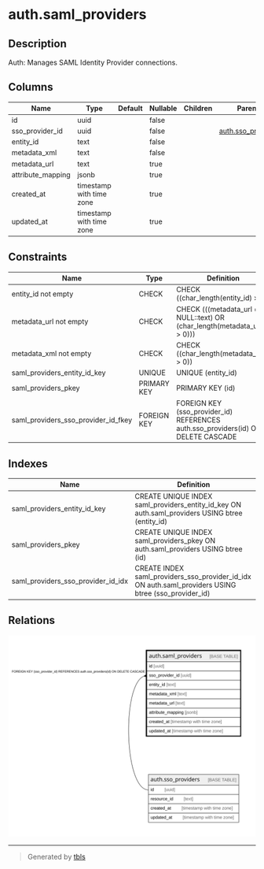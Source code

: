 # auth.saml_providers

## Description

Auth: Manages SAML Identity Provider connections.

## Columns

| Name | Type | Default | Nullable | Children | Parents | Comment |
| ---- | ---- | ------- | -------- | -------- | ------- | ------- |
| id | uuid |  | false |  |  |  |
| sso_provider_id | uuid |  | false |  | [auth.sso_providers](auth.sso_providers.md) |  |
| entity_id | text |  | false |  |  |  |
| metadata_xml | text |  | false |  |  |  |
| metadata_url | text |  | true |  |  |  |
| attribute_mapping | jsonb |  | true |  |  |  |
| created_at | timestamp with time zone |  | true |  |  |  |
| updated_at | timestamp with time zone |  | true |  |  |  |

## Constraints

| Name | Type | Definition |
| ---- | ---- | ---------- |
| entity_id not empty | CHECK | CHECK ((char_length(entity_id) > 0)) |
| metadata_url not empty | CHECK | CHECK (((metadata_url = NULL::text) OR (char_length(metadata_url) > 0))) |
| metadata_xml not empty | CHECK | CHECK ((char_length(metadata_xml) > 0)) |
| saml_providers_entity_id_key | UNIQUE | UNIQUE (entity_id) |
| saml_providers_pkey | PRIMARY KEY | PRIMARY KEY (id) |
| saml_providers_sso_provider_id_fkey | FOREIGN KEY | FOREIGN KEY (sso_provider_id) REFERENCES auth.sso_providers(id) ON DELETE CASCADE |

## Indexes

| Name | Definition |
| ---- | ---------- |
| saml_providers_entity_id_key | CREATE UNIQUE INDEX saml_providers_entity_id_key ON auth.saml_providers USING btree (entity_id) |
| saml_providers_pkey | CREATE UNIQUE INDEX saml_providers_pkey ON auth.saml_providers USING btree (id) |
| saml_providers_sso_provider_id_idx | CREATE INDEX saml_providers_sso_provider_id_idx ON auth.saml_providers USING btree (sso_provider_id) |

## Relations

![er](auth.saml_providers.svg)

---

> Generated by [tbls](https://github.com/k1LoW/tbls)
